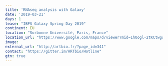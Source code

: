 ```yaml
---
title: 'RNAseq analysis with Galaxy'
date: '2019-03-21'
days: 1
tease: "IBPS Galaxy Spring Day 2019"
continent: EU
location: "Sorbonne Université, Paris, France"
location_url: "https://www.google.com/maps/d/viewer?mid=1hOogl-2tKCtwgsyf0v7ztigLBU0&ll=48.847069261929576%2C2.3571523499999785&z=17"
image: 
external_url: "http://artbio.fr/?page_id=341"
contact: "https://gitter.im/ARTbio/Hotline"
gtn: true
---
```

